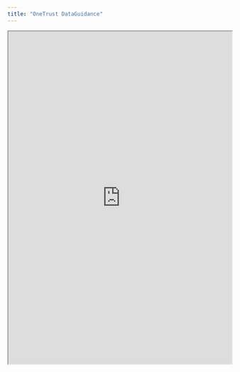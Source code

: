 ```yaml
---
title: "OneTrust DataGuidance"
---
```



<iframe height="750" width="100%" src="https://ewelton.github.io/ktest/wiki.html#OneTrust%20DataGuidance"></iframe>

